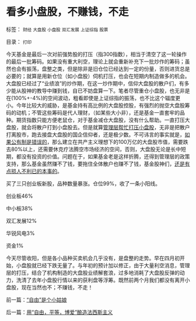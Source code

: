 # 看多小盘股，不赚钱，不走

标签： `财经` `大盘股` `小盘股` `双汇发展` `上证综指` `股票` 

目录： `打印`

今天基金是最后一次对前强势股的打压（指300指数），相当于清空了这一轮操作的最后一批筹码。如果没有重大利空，理论上就会重新补充下一批炒作的筹码；虽然也会有振荡，盘整之类，但是除非是旧仓位已经达到一定的份量，否则进货总是必要的；就算是用新仓位（如小盘股）伺机打压，也会在短期内制造做多的机会。大盘股已经过了“业绩浪”的炒作期，在这一炒作期中，信仰大盘股的散户们，有多少能从股神的教导中赚到钱，自已不妨盘算一下。笔者尽管重仓小盘股，也无非是在(100%+-4%)的空间波动，粗看即使是上证综指的振荡，也不比这个辐度更小。今年比较大的威胁，是基金持有高比例的大盘股控股，有强烈的抛空大盘股筹码的动机；不管这些筹码是代人理财，（如某些大小非），还是基金一直套牢的品种。期货指数只能方便老鼠仓，对于基金减仓大盘股，没有什么帮助。一直打压大盘股，就会将散户打到小盘股去。但是就算[管理层帮忙打压小盘股](../../../2011/4/28/打压小盘股，成功制造了股灾.md)，无非是把散户打离股市，跑去接盘大盘股的国企信仰者，还是极少数。不可讳言的事实就是，[如果公有制是错误的](../../../2011/2/11/边际退出成本和休克疗法.md)，那么建立在共产主义理想下的100万亿的大盘股市值，需要跌去80%以上，还需要休克疗法腾空市场经济的空间，否则，大盘股无论是长中短期，都没有投资的价值。问题在于，如果基金老是这样折腾，还得到管理层的政策支持，那么基金虽然赚不了钱，要拖住全体散户也赚不了钱，基金股神们，[还是有点损人不利已的本事的](../../../2011/4/29/损人不利已的五毛股神.md)。

买了三只创业板新股，品种数量暴涨。仓位99%，收了一条小阳线。

创业板46%

中小板38%

双汇发展12%

华锐风电3%

资金1%

今天尽管收阳，但是各小品种买卖机会几乎没有，是盘整的走势。早在四月初开始，小盘股就已经下跌无量了。与年初的预计加以修正，由于大量利空消息，管理层的打压，结合了机构制造的大盘股业绩解套浪，过多地消耗了大盘股反弹的动力，洗清了去年小盘股行情以来的获利盘等浮筹。既然前两个月我们都没有离开小盘股，现在当然也不；不赚钱，不走！

前一篇：[“自由”是个小姑娘](../../../2011/5/4/“自由”是个小姑娘.md)

后一篇：[用“自由，平等，博爱”酿造法西斯主义](../../../2011/5/5/用“自由，平等，博爱”酿造法西斯主义.md)